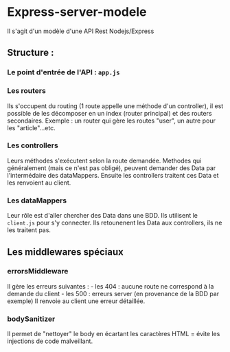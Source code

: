 # Express-server-modele

Il s'agit d'un modèle d'une API Rest Nodejs/Express

## Structure :

### Le point d'entrée de l'API : ```app.js```

### Les routers
Ils s'occupent du routing (1 route appelle une méthode d'un controller), il est possible de les décomposer en un index (router principal) et des routers secondaires.
Exemple : un router qui gère les routes "user", un autre pour les "article"...etc.

### Les controllers
Leurs méthodes s'exécutent selon la route demandée. Methodes qui généralement (mais ce n'est pas obligé), peuvent demander des Data par l'intermédaire des dataMappers. Ensuite les controllers traitent ces Data et les renvoient au client.

### Les dataMappers
Leur rôle est d'aller chercher des Data dans une BDD. Ils utilisent le ```client.js``` pour s'y connecter. Ils retounenent les Data aux controllers, ils ne les traitent pas.

## Les middlewares spéciaux

### errorsMiddleware
Il gère les erreurs suivantes :
    - les 404 : aucune route ne correspond à la demande du client
    - les 500 : erreurs server (en provenance de la BDD par exemple)
Il renvoie au client une erreur détaillée.

### bodySanitizer
Il permet de "nettoyer" le body en écartant les caractères HTML = évite les injections de code malveillant.